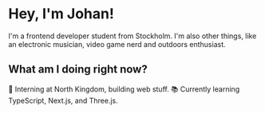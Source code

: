 # Hey, I'm Johan!

I'm a frontend developer student from Stockholm. 
I'm also other things, like an electronic musician, video game nerd and outdoors enthusiast.

## What am I doing right now?
🚀 Interning at North Kingdom, building web stuff.
📚 Currently learning TypeScript, Next.js, and Three.js.
